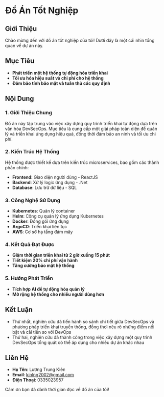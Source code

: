 # Đồ Án Tốt Nghiệp

## Giới Thiệu

Chào mừng đến với đồ án tốt nghiệp của tôi! Dưới đây là một cái nhìn tổng quan về dự án này.

## Mục Tiêu

- **Phát triển một hệ thống tự động hóa triển khai**
- **Tối ưu hóa hiệu suất và chi phí cho hệ thống**
- **Đảm bảo tính bảo mật và tuân thủ các quy định**

## Nội Dung

### 1. Giới Thiệu Chung

Đồ án này tập trung vào việc xây dựng quy trình triển khai tự động dựa trên văn hóa DevSecOps. Mục tiêu là cung cấp một giải pháp toàn diện để quản lý và triển khai ứng dụng hiệu quả, đồng thời đảm bảo an ninh và tối ưu chi phí.

### 2. Kiến Trúc Hệ Thống

Hệ thống được thiết kế dựa trên kiến trúc microservices, bao gồm các thành phần chính:

- **Frontend**: Giao diện người dùng - ReactJS
- **Backend**: Xử lý logic ứng dụng - .Net
- **Database**: Lưu trữ dữ liệu - SQL

### 3. Công Nghệ Sử Dụng

- **Kubernetes**: Quản lý container
- **Helm**: Công cụ quản lý ứng dụng Kubernetes
- **Docker**: Đóng gói ứng dụng
- **ArgoCD**: Triển khai liên tục
- **AWS**: Cơ sở hạ tầng đám mây

### 4. Kết Quả Đạt Được

- **Giảm thời gian triển khai từ 2 giờ xuống 15 phút**
- **Tiết kiệm 20% chi phí vận hành**
- **Tăng cường bảo mật hệ thống**

### 5. Hướng Phát Triển

- **Tích hợp AI để tự động hóa quản lý**
- **Mở rộng hệ thống cho nhiều người dùng hơn**

## Kết Luận

- Thứ nhất, nghiên cứu đã tiến hành so sánh chi tiết giữa DevSecOps và phương pháp triển khai truyền thống, đồng thời nêu rõ những điểm nổi bật và cải tiến so với DevOps
- Thứ hai, nghiên cứu đã thành công trong việc xây dựng một quy trình DevSecOps tổng quát có thể áp dụng cho nhiều dự án khác nhau

## Liên Hệ

- **Họ Tên**: Lương Trung Kiên
- **Email**: kinlng2002@gmail.com
- **Điện Thoại**: 0335023957

Cảm ơn bạn đã dành thời gian đọc về đồ án của tôi!
